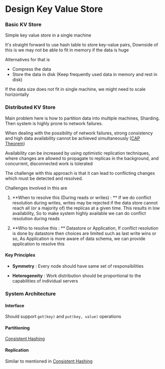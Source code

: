 # Design Key Value Store

### Basic KV Store

Simple key value store in a single machine

It's straight forward to use hash table to store key-value pairs, Downside of this is we may not be able to fit in memory if the data is huge

Alternatives for that is 

* Compress the data
* Store the data in disk (Keep frequently used data in memory and rest in disk)

If the data size does not fit in single machine, we might need to scale horizontally

### Distributed KV Store

Main problem here is how to partition data into multiple machines, Sharding. Then system is highly prone to network failures.

When dealing with the possibility of network failures, strong consistency and high data availability cannot be achieved simultaneously ([CAP Theorem](/Data-Engineering/Distributed-Systems/CAP-Theorem.md))

Availability can be increased by using optimistic replication techniques, where changes are allowed to propagate to replicas in the background, and concurrent, disconnected work is tolerated

The challenge with this approach is that it can lead to conflicting changes which must be detected and resolved.

Challenges involved in this are

1. **When to resolve this (During reads or writes) : ** If we do conflict resolution during writes, writes may be rejected if the data store cannot reach all (or a majority of) the replicas at a given time. This results in low availability, So to make system highly available we can do conflict resolution during reads

2. **Who to resolve this : ** Datastore or Application, If conflict resolution is done by datastore then choices are limited such as last write wins or so, As Application is more aware of data schema, we can provide application to resolve this

#### Key Principles

* **Symmetry** : Every node should have same set of responsibilities

* **Heterogeneity** : Work distribution should be proportional to the capabilities of individual servers

### System Architecture

#### Interface

Should support `get(key)` and `put(key, value)` operations

#### Partitioning

[Consistent Hashing](/Data-Engineering/Distributed-Systems/Consistent-Hashing.md)

#### Replication

Similar to mentioned in [Consistent Hashing](/Data-Engineering/Distributed-Systems/Consistent-Hashing.md)

